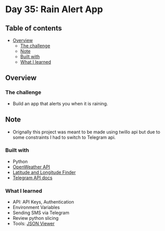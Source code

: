 # Day 35: Rain Alert App

## Table of contents

- [Overview](#overview)
  - [The challenge](#the-challenge)
  - [Note](#note)
  - [Built with](#built-with)
  - [What I learned](#what-i-learned)

## Overview

### The challenge

- Build an app that alerts you when it is raining.


## Note

- Orignally this project was meant to be made using twillo api but due to some constraints I had to switch to Telegram api.

### Built with

- Python
- [OpenWeather API](https://openweathermap.org/api/one-call-api)
- [Latitude and Longitude Finder](https://www.latlong.net/)
- [Telegram API docs](https://core.telegram.org/bots/api)


### What I learned
- API: API Keys, Authentication
- Environment Variables
- Sending SMS via Telegram
- Review python slicing
- Tools: [JSON Viewer](http://jsonviewer.stack.hu/)